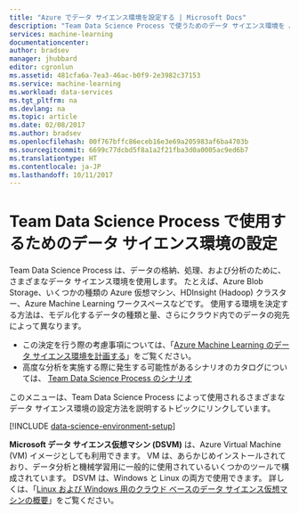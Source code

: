 ```yaml
---
title: "Azure でデータ サイエンス環境を設定する | Microsoft Docs"
description: "Team Data Science Process で使うためのデータ サイエンス環境を Azure で設定します。"
services: machine-learning
documentationcenter: 
author: bradsev
manager: jhubbard
editor: cgronlun
ms.assetid: 481cfa6a-7ea3-46ac-b0f9-2e3982c37153
ms.service: machine-learning
ms.workload: data-services
ms.tgt_pltfrm: na
ms.devlang: na
ms.topic: article
ms.date: 02/08/2017
ms.author: bradsev
ms.openlocfilehash: 00f767bffc86eceb16e3e69a205983af6ba4703b
ms.sourcegitcommit: 6699c77dcbd5f8a1a2f21fba3d0a0005ac9ed6b7
ms.translationtype: HT
ms.contentlocale: ja-JP
ms.lasthandoff: 10/11/2017
---
```

# <a name="set-up-data-science-environments-for-use-in-the-team-data-science-process"></a>Team Data Science Process で使用するためのデータ サイエンス環境の設定
Team Data Science Process は、データの格納、処理、および分析のために、さまざまなデータ サイエンス環境を使用します。 たとえば、Azure Blob Storage、いくつかの種類の Azure 仮想マシン、HDInsight (Hadoop) クラスター、Azure Machine Learning ワークスペースなどです。 使用する環境を決定する方法は、モデル化するデータの種類と量、さらにクラウド内でのデータの宛先によって異なります。 

* この決定を行う際の考慮事項については、「[Azure Machine Learning のデータ サイエンス環境を計画する](plan-your-environment.md)」をご覧ください。 
* 高度な分析を実施する際に発生する可能性があるシナリオのカタログについては、 [Team Data Science Process のシナリオ](plan-sample-scenarios.md)

このメニューは、Team Data Science Process によって使用されるさまざまなデータ サイエンス環境の設定方法を説明するトピックにリンクしています。

[!INCLUDE [data-science-environment-setup](../../../includes/cap-setup-environments.md)]

**Microsoft データ サイエンス仮想マシン (DSVM)** は、Azure Virtual Machine (VM) イメージとしても利用できます。 VM は、あらかじめインストールされており、データ分析と機械学習用に一般的に使用されているいくつかのツールで構成されています。 DSVM は、Windows と Linux の両方で使用できます。 詳しくは、「[Linux および Windows 用のクラウド ベースのデータ サイエンス仮想マシンの概要](../data-science-virtual-machine/overview.md)」をご覧ください。

